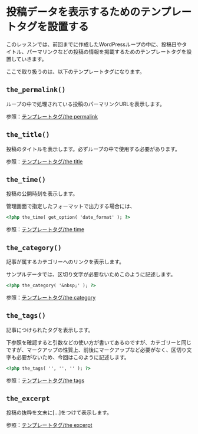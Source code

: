 # 投稿データを表示するためのテンプレートタグを設置する
このレッスンでは、前回までに作成したWordPressループの中に、投稿日やタイトル、パーマリンクなどの投稿の情報を掲載するためのテンプレートタグを設置していきます。

ここで取り扱うのは、以下のテンプレートタグになります。

## `the_permalink()`
ループの中で処理されている投稿のパーマリンクURLを表示します。

参照：[テンプレートタグ/the permalink](https://wpdocs.osdn.jp/%E3%83%86%E3%83%B3%E3%83%97%E3%83%AC%E3%83%BC%E3%83%88%E3%82%BF%E3%82%B0/the_permalink)

## `the_title()`
投稿のタイトルを表示します。必ずループの中で使用する必要があります。

参照：[テンプレートタグ/the title](https://wpdocs.osdn.jp/%E3%83%86%E3%83%B3%E3%83%97%E3%83%AC%E3%83%BC%E3%83%88%E3%82%BF%E3%82%B0/the_title)

## `the_time()`
投稿の公開時刻を表示します。

管理画面で指定したフォーマットで出力する場合には、

```html
<?php the_time( get_option( 'date_format' ); ?>
```

参照：[テンプレートタグ/the time](https://wpdocs.osdn.jp/%E3%83%86%E3%83%B3%E3%83%97%E3%83%AC%E3%83%BC%E3%83%88%E3%82%BF%E3%82%B0/the_time)

## `the_category()`
記事が属するカテゴリーへのリンクを表示します。

サンプルデータでは、区切り文字が必要ないためこのように記述します。

```html
<?php the_category( '&nbsp;' ); ?>
```

参照：[テンプレートタグ/the category](https://wpdocs.osdn.jp/%E3%83%86%E3%83%B3%E3%83%97%E3%83%AC%E3%83%BC%E3%83%88%E3%82%BF%E3%82%B0/the_category)

## `the_tags()`
記事につけられたタグを表示します。

下参照を確認すると引数などの使い方が書いてあるのですが、カテゴリーと同じですが、マークアップの性質上、前後にマークアップなど必要がなく、区切り文字も必要がないため、今回はこのように記述します。

```html
<?php the_tags( '', '', '' ); ?>
```

参照：[テンプレートタグ/the tags](https://wpdocs.osdn.jp/%E3%83%86%E3%83%B3%E3%83%97%E3%83%AC%E3%83%BC%E3%83%88%E3%82%BF%E3%82%B0/the_tags)

## `the_excerpt`
投稿の抜粋を文末に[…]をつけて表示します。

参照：[テンプレートタグ/the excerpt](https://wpdocs.osdn.jp/%E3%83%86%E3%83%B3%E3%83%97%E3%83%AC%E3%83%BC%E3%83%88%E3%82%BF%E3%82%B0/the_excerpt)